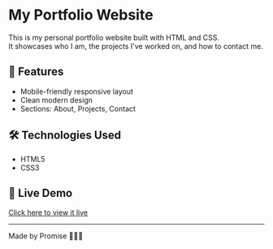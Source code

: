 # My Portfolio Website

This is my personal portfolio website built with HTML and CSS.  
It showcases who I am, the projects I've worked on, and how to contact me.

## 🚀 Features
- Mobile-friendly responsive layout
- Clean modern design
- Sections: About, Projects, Contact

## 🛠 Technologies Used
- HTML5
- CSS3

## 📍 Live Demo
[Click here to view it live](https://yourusername.github.io/my-portfolio/)

---

Made by Promise 👨🏽‍💻
